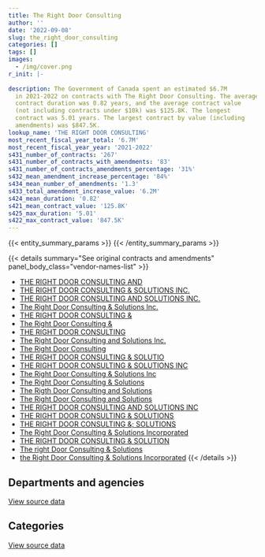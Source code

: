 ```yaml
---
title: The Right Door Consulting
author: ''
date: '2022-09-08'
slug: the_right_door_consulting
categories: []
tags: []
images:
  - /img/cover.png
r_init: |-
  
description: The Government of Canada spent an estimated $6.7M
  in 2021-2022 on contracts with The Right Door Consulting. The average
  contract duration was 0.82 years, and the average contract value
  (not including contracts under $10k) was $125.8K. The longest
  contract was 5.01 years. The largest contract by value (including
  amendments) was $847.5K.
lookup_name: 'THE RIGHT DOOR CONSULTING'
most_recent_fiscal_year_total: '6.7M'
most_recent_fiscal_year_year: '2021-2022'
s431_number_of_contracts: '267'
s431_number_of_contracts_with_amendments: '83'
s431_number_of_contracts_amendments_percentage: '31%'
s432_mean_amendment_increase_percentage: '84%'
s434_mean_number_of_amendments: '1.3'
s433_total_amendment_increase_value: '6.2M'
s424_mean_duration: '0.82'
s421_mean_contract_value: '125.8K'
s425_max_duration: '5.01'
s422_max_contract_value: '847.5K'
---
```


<script src="/rmarkdown-libs/htmlwidgets/htmlwidgets.js"></script>
<link href="/rmarkdown-libs/datatables-css/datatables-crosstalk.css" rel="stylesheet" />
<script src="/rmarkdown-libs/datatables-binding/datatables.js"></script>
<script src="/rmarkdown-libs/jquery/jquery-3.6.0.min.js"></script>
<link href="/rmarkdown-libs/dt-core-bootstrap/css/dataTables.bootstrap.min.css" rel="stylesheet" />
<link href="/rmarkdown-libs/dt-core-bootstrap/css/dataTables.bootstrap.extra.css" rel="stylesheet" />
<script src="/rmarkdown-libs/dt-core-bootstrap/js/jquery.dataTables.min.js"></script>
<script src="/rmarkdown-libs/dt-core-bootstrap/js/dataTables.bootstrap.min.js"></script>
<link href="/rmarkdown-libs/crosstalk/css/crosstalk.min.css" rel="stylesheet" />
<script src="/rmarkdown-libs/crosstalk/js/crosstalk.min.js"></script>
<script src="/rmarkdown-libs/htmlwidgets/htmlwidgets.js"></script>
<link href="/rmarkdown-libs/datatables-css/datatables-crosstalk.css" rel="stylesheet" />
<script src="/rmarkdown-libs/datatables-binding/datatables.js"></script>
<script src="/rmarkdown-libs/jquery/jquery-3.6.0.min.js"></script>
<link href="/rmarkdown-libs/dt-core-bootstrap/css/dataTables.bootstrap.min.css" rel="stylesheet" />
<link href="/rmarkdown-libs/dt-core-bootstrap/css/dataTables.bootstrap.extra.css" rel="stylesheet" />
<script src="/rmarkdown-libs/dt-core-bootstrap/js/jquery.dataTables.min.js"></script>
<script src="/rmarkdown-libs/dt-core-bootstrap/js/dataTables.bootstrap.min.js"></script>
<link href="/rmarkdown-libs/crosstalk/css/crosstalk.min.css" rel="stylesheet" />
<script src="/rmarkdown-libs/crosstalk/js/crosstalk.min.js"></script>

{{< entity_summary_params >}}
{{< /entity_summary_params >}}

{{< details summary="See original contracts and amendments" panel_body_class="vendor-names-list" >}}
- [THE RIGHT DOOR CONSULTING AND](https://search.open.canada.ca/en/ct/?sort=contract_value_f%20desc&page=1&search_text=%22THE%20RIGHT%20DOOR%20CONSULTING%20AND%22)
- [THE RIGHT DOOR CONSULTING & SOLUTIONS INC.](https://search.open.canada.ca/en/ct/?sort=contract_value_f%20desc&page=1&search_text=%22THE%20RIGHT%20DOOR%20CONSULTING%20%26%20SOLUTIONS%20INC.%22)
- [THE RIGHT DOOR CONSULTING AND SOLUTIONS INC.](https://search.open.canada.ca/en/ct/?sort=contract_value_f%20desc&page=1&search_text=%22THE%20RIGHT%20DOOR%20CONSULTING%20AND%20SOLUTIONS%20INC.%22)
- [The Right Door Consulting & Solutions Inc.](https://search.open.canada.ca/en/ct/?sort=contract_value_f%20desc&page=1&search_text=%22The%20Right%20Door%20Consulting%20%26%20Solutions%20Inc.%22)
- [THE RIGHT DOOR CONSULTING &](https://search.open.canada.ca/en/ct/?sort=contract_value_f%20desc&page=1&search_text=%22THE%20RIGHT%20DOOR%20CONSULTING%20%26%22)
- [The Right Door Consulting &](https://search.open.canada.ca/en/ct/?sort=contract_value_f%20desc&page=1&search_text=%22The%20Right%20Door%20Consulting%20%26%22)
- [THE RIGHT DOOR CONSULTING](https://search.open.canada.ca/en/ct/?sort=contract_value_f%20desc&page=1&search_text=%22THE%20RIGHT%20DOOR%20CONSULTING%22)
- [The Right Door Consulting and Solutions Inc.](https://search.open.canada.ca/en/ct/?sort=contract_value_f%20desc&page=1&search_text=%22The%20Right%20Door%20Consulting%20and%20Solutions%20Inc.%22)
- [The Right Door Consulting](https://search.open.canada.ca/en/ct/?sort=contract_value_f%20desc&page=1&search_text=%22The%20Right%20Door%20Consulting%22)
- [THE RIGHT DOOR CONSULTING & SOLUTIO](https://search.open.canada.ca/en/ct/?sort=contract_value_f%20desc&page=1&search_text=%22THE%20RIGHT%20DOOR%20CONSULTING%20%26%20SOLUTIO%22)
- [THE RIGHT DOOR CONSULTING & SOLUTIONS INC](https://search.open.canada.ca/en/ct/?sort=contract_value_f%20desc&page=1&search_text=%22THE%20RIGHT%20DOOR%20CONSULTING%20%26%20SOLUTIONS%20INC%22)
- [The Right Door Consulting & Solutions Inc](https://search.open.canada.ca/en/ct/?sort=contract_value_f%20desc&page=1&search_text=%22The%20Right%20Door%20Consulting%20%26%20Solutions%20Inc%22)
- [The Right Door Consulting & Solutions](https://search.open.canada.ca/en/ct/?sort=contract_value_f%20desc&page=1&search_text=%22The%20Right%20Door%20Consulting%20%26%20Solutions%22)
- [The Rigth Door Consulting and Solutions](https://search.open.canada.ca/en/ct/?sort=contract_value_f%20desc&page=1&search_text=%22The%20Rigth%20Door%20Consulting%20and%20Solutions%22)
- [The Right Door Consulting and Solutions](https://search.open.canada.ca/en/ct/?sort=contract_value_f%20desc&page=1&search_text=%22The%20Right%20Door%20Consulting%20and%20Solutions%22)
- [THE RIGHT DOOR CONSULTING AND SOLUTIONS INC](https://search.open.canada.ca/en/ct/?sort=contract_value_f%20desc&page=1&search_text=%22THE%20RIGHT%20DOOR%20CONSULTING%20AND%20SOLUTIONS%20INC%22)
- [THE RIGHT DOOR CONSULTING & SOLUTIONS](https://search.open.canada.ca/en/ct/?sort=contract_value_f%20desc&page=1&search_text=%22THE%20RIGHT%20DOOR%20CONSULTING%20%26%20SOLUTIONS%22)
- [THE RIGHT DOOR CONSULTING &; SOLUTIONS](https://search.open.canada.ca/en/ct/?sort=contract_value_f%20desc&page=1&search_text=%22THE%20RIGHT%20DOOR%20CONSULTING%20%26%3b%20SOLUTIONS%22)
- [The Right Door Consulting & Solutions Incorporated](https://search.open.canada.ca/en/ct/?sort=contract_value_f%20desc&page=1&search_text=%22The%20Right%20Door%20Consulting%20%26%20Solutions%20Incorporated%22)
- [THE RIGHT DOOR CONSULTING & SOLUTION](https://search.open.canada.ca/en/ct/?sort=contract_value_f%20desc&page=1&search_text=%22THE%20RIGHT%20DOOR%20CONSULTING%20%26%20SOLUTION%22)
- [The right Door Consulting & Solutions](https://search.open.canada.ca/en/ct/?sort=contract_value_f%20desc&page=1&search_text=%22The%20right%20Door%20Consulting%20%26%20Solutions%22)
- [the Right Door Consulting & Solutions Incorporated](https://search.open.canada.ca/en/ct/?sort=contract_value_f%20desc&page=1&search_text=%22the%20Right%20Door%20Consulting%20%26%20Solutions%20Incorporated%22)
{{< /details >}}

## Departments and agencies

<div id="htmlwidget-1" style="width:100%;height:auto;" class="datatables html-widget"></div>
<script type="application/json" data-for="htmlwidget-1">{"x":{"style":"bootstrap","filter":"none","vertical":false,"data":[["<a href=\"/departments/aafc-aac/\">Agriculture and Agri-Food Canada<\/a>","<a href=\"/departments/aandc-aadnc/\">Crown-Indigenous Relations and Northern Affairs Canada<\/a>","<a href=\"/departments/atssc-scdata/\">Administrative Tribunals Support Service of Canada<\/a>","<a href=\"/departments/cannor/\">Canadian Northern Economic Development Agency<\/a>","<a href=\"/departments/cas-satj/\">Courts Administration Service<\/a>","<a href=\"/departments/casdo-ocena/\">Accessibility Standards Canada<\/a>","<a href=\"/departments/cbsa-asfc/\">Canada Border Services Agency<\/a>","<a href=\"/departments/cfia-acia/\">Canadian Food Inspection Agency<\/a>","<a href=\"/departments/cic/\">Immigration, Refugees and Citizenship Canada<\/a>","<a href=\"/departments/cnsc-ccsn/\">Canadian Nuclear Safety Commission<\/a>","<a href=\"/departments/cra-arc/\">Canada Revenue Agency<\/a>","<a href=\"/departments/csc-scc/\">Correctional Service of Canada<\/a>","<a href=\"/departments/csps-efpc/\">Canada School of Public Service<\/a>","<a href=\"/departments/dfatd-maecd/\">Global Affairs Canada<\/a>","<a href=\"/departments/dfo-mpo/\">Fisheries and Oceans Canada<\/a>","<a href=\"/departments/dnd-mdn/\">National Defence<\/a>","<a href=\"/departments/ec/\">Environment and Climate Change Canada<\/a>","<a href=\"/departments/elections/\">Elections Canada<\/a>","<a href=\"/departments/fintrac-canafe/\">Financial Transactions and Reports Analysis Centre of Canada<\/a>","<a href=\"/departments/fpcc-cpac/\">Farm Products Council of Canada<\/a>","<a href=\"/departments/hc-sc/\">Health Canada<\/a>","<a href=\"/departments/ic/\">Innovation, Science and Economic Development Canada<\/a>","<a href=\"/departments/infc/\">Infrastructure Canada<\/a>","<a href=\"/departments/irb-cisr/\">Immigration and Refugee Board of Canada<\/a>","<a href=\"/departments/isc-sac/\">Indigenous Services Canada<\/a>","<a href=\"/departments/nrc-cnrc/\">National Research Council Canada<\/a>","<a href=\"/departments/nrcan-rncan/\">Natural Resources Canada<\/a>","<a href=\"/departments/nserc-crsng/\">Natural Sciences and Engineering Research Council of Canada<\/a>","<a href=\"/departments/oag-bvg/\">Office of the Auditor General of Canada<\/a>","<a href=\"/departments/opc-cpvp/\">Office of the Privacy Commissioner of Canada<\/a>","<a href=\"/departments/pc/\">Parks Canada<\/a>","<a href=\"/departments/pco-bcp/\">Privy Council Office<\/a>","<a href=\"/departments/phac-aspc/\">Public Health Agency of Canada<\/a>","<a href=\"/departments/pmprb-cepmb/\">Patented Medicine Prices Review Board Canada<\/a>","<a href=\"/departments/ps-sp/\">Public Safety Canada<\/a>","<a href=\"/departments/pwgsc-tpsgc/\">Public Services and Procurement Canada<\/a>","<a href=\"/departments/rcmp-grc/\">Royal Canadian Mounted Police<\/a>","<a href=\"/departments/ssc-spc/\">Shared Services Canada<\/a>","<a href=\"/departments/tbs-sct/\">Treasury Board of Canada Secretariat<\/a>","<a href=\"/departments/tc/\">Transport Canada<\/a>"],[null,596539.17,191455.19,204870.54,null,null,167231.85,null,null,null,101580.52,64966.57,39663,53160.94,526894.48,1019144.28,null,null,24430.11,null,463903.94,96530.25,107668.85,null,404871.71,39037.64,49939.35,null,85164.43,34505.87,null,24408,null,102748,null,940544.27,null,185114.96,null,125752.73],[64999.23,358503.83,35121.63,93788,129968.83,11784.75,181313.44,null,4810.89,19217.43,24238.5,176739.06,null,111339.05,68109.83,1336656.86,211907.75,null,23474.48,null,470361.94,8438.02,96218.93,null,406052.93,148583.04,55954.94,117812.46,62198.78,15306.33,null,23306.25,32487.5,null,81360,757598.78,null,120314.46,258991.9,36979.71],[299143.27,2447.28,61140.06,null,315147.58,52770.09,170505.95,28718.6,17122.41,22005.17,null,62567.26,null,219869.61,301022.92,970095.54,57165.25,39999.8,9160.41,38928.5,289784.7,82857.17,48873.35,39548.59,330644.49,78894.16,55802.06,141881.15,65896.84,27386.24,87659.75,null,401237.45,null,93950.62,855102.6,23730,142171.38,615882.71,86691.11],[null,68719.1,113190.69,null,442770.27,112373.5,256114.55,32253.2,25425,169129.31,null,45652.62,null,397950.91,164183.19,1304481.71,256603.85,null,null,null,534375.97,117420,67748.26,null,191555.62,79796.17,42042.65,59832.1,1568.93,6827.8,42088.75,null,486421.66,null,202003.16,658336.87,91516.62,403640.29,231801.34,64589.28]],"container":"<table class=\"table table-striped table-hover row-border order-column display\">\n  <thead>\n    <tr>\n      <th>Department<\/th>\n      <th>2018-2019<\/th>\n      <th>2019-2020<\/th>\n      <th>2020-2021<\/th>\n      <th>2021-2022<\/th>\n    <\/tr>\n  <\/thead>\n<\/table>","options":{"order":[[4,"desc"]],"pageLength":10,"autoWidth":true,"columnDefs":[{"targets":1,"render":"function(data, type, row, meta) {\n    return type !== 'display' ? data : DTWidget.formatCurrency(data, \"$\", 2, 3, \",\", \".\", true, null);\n  }"},{"targets":2,"render":"function(data, type, row, meta) {\n    return type !== 'display' ? data : DTWidget.formatCurrency(data, \"$\", 2, 3, \",\", \".\", true, null);\n  }"},{"targets":3,"render":"function(data, type, row, meta) {\n    return type !== 'display' ? data : DTWidget.formatCurrency(data, \"$\", 2, 3, \",\", \".\", true, null);\n  }"},{"targets":4,"render":"function(data, type, row, meta) {\n    return type !== 'display' ? data : DTWidget.formatCurrency(data, \"$\", 2, 3, \",\", \".\", true, null);\n  }"},{"width":"16%","targets":[1,2,3,4]},{"className":"dt-right","targets":[1,2,3,4]}],"orderClasses":false}},"evals":["options.columnDefs.0.render","options.columnDefs.1.render","options.columnDefs.2.render","options.columnDefs.3.render"],"jsHooks":[]}</script>
<p class="text-right">
<a href="https://github.com/GoC-Spending/contracts-data/tree/main/data/out/vendors/the_right_door_consulting/summary_by_fiscal_year_by_department.csv" class="source-data-link btn btn-link">View source data</a>
</p>

## Categories

<div id="htmlwidget-2" style="width:100%;height:auto;" class="datatables html-widget"></div>
<script type="application/json" data-for="htmlwidget-2">{"x":{"style":"bootstrap","filter":"none","vertical":false,"data":[["<a href=\"/categories/office_management/\">Office management<\/a>","<a href=\"/categories/defence/\">Defence<\/a>","<a href=\"/categories/professional_services/\">Professional services<\/a>","<a href=\"/categories/information_technology/\">Information technology<\/a>","<a href=\"/categories/medical/\">Medical<\/a>","<a href=\"/categories/human_capital/\">Human capital<\/a>"],[85164.43,null,5240876.33,278118.48,null,45967.41],[24981.34,null,4229036.69,1103780.54,null,186140.98],[null,null,4411959.7,1666722.18,null,57122.21],[null,35618.79,5590918.17,937356.06,13732.47,92787.87]],"container":"<table class=\"table table-striped table-hover row-border order-column display\">\n  <thead>\n    <tr>\n      <th>Category<\/th>\n      <th>2018-2019<\/th>\n      <th>2019-2020<\/th>\n      <th>2020-2021<\/th>\n      <th>2021-2022<\/th>\n    <\/tr>\n  <\/thead>\n<\/table>","options":{"order":[[4,"desc"]],"dom":"t","pageLength":30,"autoWidth":true,"columnDefs":[{"targets":1,"render":"function(data, type, row, meta) {\n    return type !== 'display' ? data : DTWidget.formatCurrency(data, \"$\", 2, 3, \",\", \".\", true, null);\n  }"},{"targets":2,"render":"function(data, type, row, meta) {\n    return type !== 'display' ? data : DTWidget.formatCurrency(data, \"$\", 2, 3, \",\", \".\", true, null);\n  }"},{"targets":3,"render":"function(data, type, row, meta) {\n    return type !== 'display' ? data : DTWidget.formatCurrency(data, \"$\", 2, 3, \",\", \".\", true, null);\n  }"},{"targets":4,"render":"function(data, type, row, meta) {\n    return type !== 'display' ? data : DTWidget.formatCurrency(data, \"$\", 2, 3, \",\", \".\", true, null);\n  }"},{"width":"16%","targets":[1,2,3,4]},{"className":"dt-right","targets":[1,2,3,4]}],"orderClasses":false,"lengthMenu":[10,25,30,50,100]}},"evals":["options.columnDefs.0.render","options.columnDefs.1.render","options.columnDefs.2.render","options.columnDefs.3.render"],"jsHooks":[]}</script>
<p class="text-right">
<a href="https://github.com/GoC-Spending/contracts-data/tree/main/data/out/vendors/the_right_door_consulting/summary_by_fiscal_year_by_category.csv" class="source-data-link btn btn-link">View source data</a>
</p>
